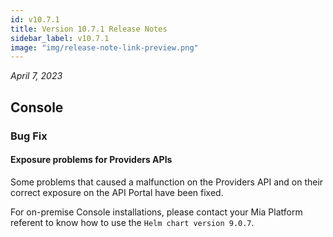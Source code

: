 ```yaml
---
id: v10.7.1
title: Version 10.7.1 Release Notes
sidebar_label: v10.7.1
image: "img/release-note-link-preview.png"
---
```


_April 7, 2023_

## Console

### Bug Fix

#### Exposure problems for Providers APIs

Some problems that caused a malfunction on the Providers API and on their correct exposure on the API Portal have been fixed.

For on-premise Console installations, please contact your Mia Platform referent to know how to use the `Helm chart version 9.0.7`.

